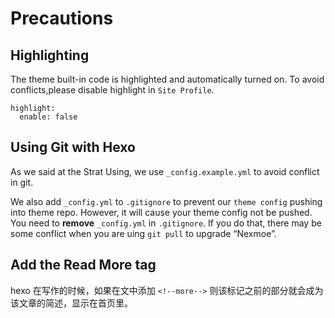 # Precautions

## Highlighting
The theme built-in code is highlighted and automatically turned on. To avoid conflicts,please disable highlight in `Site Profile`.
```
highlight:
  enable: false
```

## Using Git with Hexo
As we said at the Strat Using, we use `_config.example.yml` to avoid conflict in git.

We also add `_config.yml` to `.gitignore` to prevent our `theme config` pushing into theme repo. However, it will cause your theme config not be pushed. You need to **remove** `_config.yml` in `.gitignore`. If you do that, there may be some conflict when you are uing `git pull` to upgrade “Nexmoe”.

## Add the Read More tag

hexo 在写作的时候，如果在文中添加 `<!--more-->` 则该标记之前的部分就会成为该文章的简述，显示在首页里。